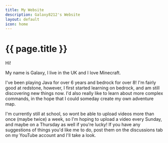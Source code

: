 ```yaml
---
title: My Website
description: Galaxy8212's Website
layout: default
icon: home
---
```


#  {{ page.title }}
Hi!

My name is Galaxy, I live in the UK and I love Minecraft.

I've been playing Java for over 6 years and bedrock for over 8! I'm fairly good at redstone, however, I first started learning on bedrock, and am still discovering new things now. I'd also really like to learn about more complex commands, in the hope that I could someday create my own adventure map.

I'm currently still at school, so wont be able to upload videos more than once (maybe twice) a week, so I'm hoping to upload a video every Sunday, and maybe on a Thursday as well if you're lucky! If you have any suggestions of things you'd like me to do, post them on the discussions tab on my YouTube account and I'll take a look.
